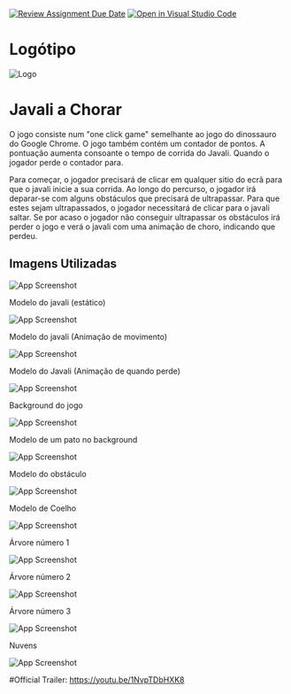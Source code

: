 [![Review Assignment Due Date](https://classroom.github.com/assets/deadline-readme-button-24ddc0f5d75046c5622901739e7c5dd533143b0c8e959d652212380cedb1ea36.svg)](https://classroom.github.com/a/cjPY6057)
[![Open in Visual Studio Code](https://classroom.github.com/assets/open-in-vscode-718a45dd9cf7e7f842a935f5ebbe5719a5e09af4491e668f4dbf3b35d5cca122.svg)](https://classroom.github.com/online_ide?assignment_repo_id=11368892&assignment_repo_type=AssignmentRepo)


# Logótipo

![Logo](https://cdn.discordapp.com/attachments/1117467828732309504/1120874047270563840/logo_final.png)


# Javali a Chorar

O jogo consiste num "one click game" semelhante ao jogo do dinossauro do Google Chrome.
O jogo também contém um contador de pontos. A pontuação aumenta consoante o tempo de corrida do Javali. Quando o jogador perde o contador para.

Para começar, o jogador precisará de clicar em qualquer sitio do ecrã para que o javali inicie a sua corrida.
Ao longo do percurso, o jogador irá deparar-se com alguns obstáculos que precisará de ultrapassar. Para que estes sejam ultrapassados, o jogador necessitará de clicar para o javali saltar.
Se por acaso o jogador não conseguir ultrapassar os obstáculos irá perder o jogo e verá o javali com uma animação de choro, indicando que perdeu.



## Imagens Utilizadas



![App Screenshot](https://cdn.discordapp.com/attachments/430509792377962497/1117572426168020992/Javali_Perna_aberta_direita.gif)



Modelo do javali (estático)



![App Screenshot](https://cdn.discordapp.com/attachments/430509792377962497/1117569642253275226/JavaliGif_Direita.gif)



Modelo do javali (Animação de movimento)



![App Screenshot](https://cdn.discordapp.com/attachments/430509792377962497/1117582171889209505/Javali_chorar_Gif.gif)



Modelo do Javali (Animação de quando perde)



![App Screenshot](https://cdn.discordapp.com/attachments/430509792377962497/1117564556202496030/Background.png)



Background do jogo



![App Screenshot](https://cdn.discordapp.com/attachments/430509792377962497/1117924685053698219/ezgif.com-gif-maker.gif)



Modelo de um pato no background



![App Screenshot](https://cdn.discordapp.com/attachments/712418633564815485/1120870050459561994/Pedra.png)



Modelo do obstáculo



![App Screenshot](https://cdn.discordapp.com/attachments/712418633564815485/1120870243020062720/Coelho.png)



Modelo de Coelho



![App Screenshot](https://media.discordapp.net/attachments/430509792377962497/1117578847391588452/Arvore_boa_FINALMENTE_2_.png?width=676&height=676)


Árvore número 1



![App Screenshot](https://media.discordapp.net/attachments/430509792377962497/1117578847756496966/Arvore_boa_FINALMENTE_3.png?width=676&height=676)



Árvore número 2



![App Screenshot](https://media.discordapp.net/attachments/430509792377962497/1117578848146563202/Arvore_boa_FINALMENTE_.png?width=676&height=676)



Árvore número 3



![App Screenshot](https://cdn.discordapp.com/attachments/376878109330374656/1121052107072610394/nuvens_back.png)



Nuvens



![App Screenshot](https://cdn.discordapp.com/attachments/1117467828732309504/1121107094872019014/caneca_mockup_javali_comp.jpg)



#Official Trailer: https://youtu.be/1NvpTDbHXK8
